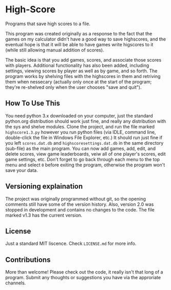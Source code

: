 # High-Score
Programs that save high scores to a file. 

This program was created originally as a response to the fact that the games on my calculator didn't have a good way to save highscores, and the eventual hope is that it will be able to have games write higscores to it (while still allowing manual addition of scores).

The basic idea is that you add games, scores, and associate those scores with players. Additional functionality has also been added, including settings, viewing scores by player as well as by game, and so forth. 
The program works by shelving files with the highscores in them and retriving them when nessecary (actually only once at the start of the program; they're re-shelved only when the user chooses "save and quit").

## How To Use This
You need python 3.x downloaded on your computer, just the standard python.org distribution should work just fine, and really any distribution with the sys and shelve modules. Clone the project, and run the file marked `highscore1.3.py` however you run python files (via IDLE, command line, double-click the file in Windows File Explorer, etc.) It should run just fine if you left `scores.dat.db` and `highscoresettings.dat.db` in the same directory (sub-file) as the main program. You can now add games, add, edit, and delete scores, view game leaderboards, veiw all of one player's scores, edit game settings, etc. Don't forget to go back through each menu to the top menu and select `0` before exiting the program, otherwise the program won't save your data.

## Versioning explaination
The project was originally programmed without git, so the opening comments still have some of the version history. 
Also, version 2.0 was stopped in development and contains no changes to the code. The file marked v1.3 has the current version.

## License
Just a standard MIT liscence. Check `LICENSE.md` for more info.

## Contributions
More than welcome! Please check out the code, it really isn't that long of a program. Submit any thoughts or suggestions you have via the approriate channels.
